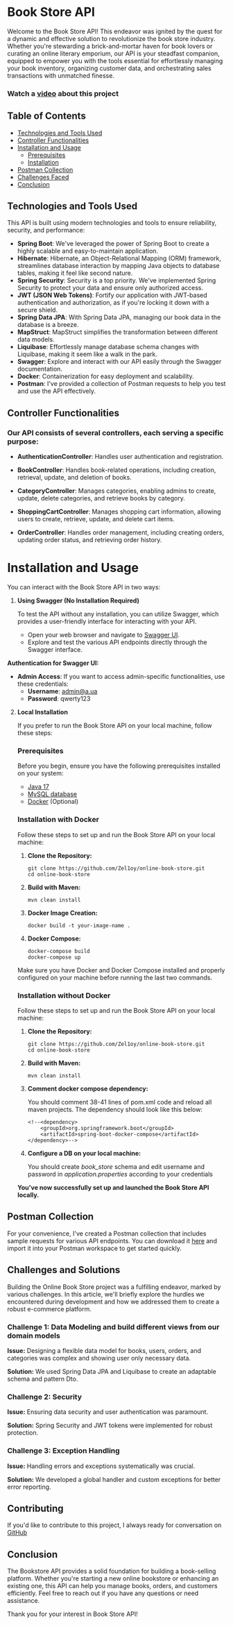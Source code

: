 # Book Store API

Welcome to the Book Store API! This endeavor was ignited by the quest for a dynamic and effective solution to revolutionize the book store industry. Whether you're stewarding a brick-and-mortar haven for book lovers or curating an online literary emporium, our API is your steadfast companion, equipped to empower you with the tools essential for effortlessly managing your book inventory, organizing customer data, and orchestrating sales transactions with unmatched finesse.
### Watch a [video](https://www.loom.com/share/6e47d021bfb043ebaa6a13b781f8a68d?sid=18eed066-3796-4b50-87f0-09795b6ff540) about this project
## Table of Contents

- [Technologies and Tools Used](#technologies-and-tools-used)
- [Controller Functionalities](#controller-functionalities)
- [Installation and Usage](#installation-and-usage)
    - [Prerequisites](#prerequisites)
    - [Installation](#installation)
- [Postman Collection](#postman-collection)
- [Challenges Faced](#challenges-and-solutions)
- [Conclusion](#conclusion)

## Technologies and Tools Used

This API is built using modern technologies and tools to ensure reliability, security, and performance:

- **Spring Boot**: We've leveraged the power of Spring Boot to create a highly scalable and easy-to-maintain application.
- **Hibernate**: Hibernate, an Object-Relational Mapping (ORM) framework, streamlines database interaction by mapping Java objects to database tables, making it feel like second nature.
- **Spring Security**: Security is a top priority. We've implemented Spring Security to protect your data and ensure only authorized access.
- **JWT (JSON Web Tokens)**: Fortify our application with JWT-based authentication and authorization, as if you're locking it down with a secure shield.
- **Spring Data JPA**: With Spring Data JPA, managing our book data in the database is a breeze.
- **MapStruct**: MapStruct simplifies the transformation between different data models.
- **Liquibase**: Effortlessly manage database schema changes with Liquibase, making it seem like a walk in the park.
- **Swagger**: Explore and interact with our API easily through the Swagger documentation.
- **Docker**: Containerization for easy deployment and scalability.
- **Postman**: I've provided a collection of Postman requests to help you test and use the API effectively.

## Controller Functionalities

### Our API consists of several controllers, each serving a specific purpose:

- **AuthenticationController**: Handles user authentication and registration.

- **BookController**: Handles book-related operations, including creation, retrieval, update, and deletion of books.

- **CategoryController**: Manages categories, enabling admins to create, update, delete categories, and retrieve books by category.

- **ShoppingCartController**: Manages shopping cart information, allowing users to create, retrieve, update, and delete cart items.

- **OrderController**: Handles order management, including creating orders, updating order status, and retrieving order history.

# Installation and Usage

You can interact with the Book Store API in two ways:

1. **Using Swagger (No Installation Required)**

   To test the API without any installation, you can utilize Swagger, which provides a user-friendly interface for interacting with your API.

    - Open your web browser and navigate to [Swagger UI](http://ec2-13-51-233-107.eu-north-1.compute.amazonaws.com/api/swagger-ui/index.html#/).
    - Explore and test the various API endpoints directly through the Swagger interface.

**Authentication for Swagger UI:**

- **Admin Access**: If you want to access admin-specific functionalities, use these credentials:
    - **Username**: admin@a.ua
    - **Password**: qwerty123

2. **Local Installation**

   If you prefer to run the Book Store API on your local machine, follow these steps:

   ### Prerequisites

   Before you begin, ensure you have the following prerequisites installed on your system:

    - [Java 17](https://www.oracle.com/java/technologies/javase/jdk17-archive-downloads.html)
    - [MySQL database](https://www.mysql.com/downloads/)
    - [Docker](https://docs.docker.com/get-docker/) (Optional)

   ### Installation with Docker

   Follow these steps to set up and run the Book Store API on your local machine:

    1. **Clone the Repository:**

       ```shell
       git clone https://github.com/Zel1oy/online-book-store.git
       cd online-book-store
       ```

    2. **Build with Maven:**

       ```shell
       mvn clean install
       ```

    3. **Docker Image Creation:**

       ```shell
       docker build -t your-image-name .
       ```

    4. **Docker Compose:**

       ```shell
       docker-compose build
       docker-compose up
       ```

   Make sure you have Docker and Docker Compose installed and properly configured on your machine before running the last two commands.

    ### Installation without Docker

    Follow these steps to set up and run the Book Store API on your local machine:

    1. **Clone the Repository:**

       ```shell
       git clone https://github.com/Zel1oy/online-book-store.git
       cd online-book-store
       ```

    2. **Build with Maven:**

       ```shell
       mvn clean install
       ```

    3. **Comment docker compose dependency:**

        You should comment 38-41 lines of pom.xml code and reload all maven projects. The dependency should look like this below:
        ```
       <!--<dependency>
            <groupId>org.springframework.boot</groupId>
            <artifactId>spring-boot-docker-compose</artifactId>
        </dependency>-->
       ```

    4. **Configure a DB on your local machine:**
        
        You should create *book_store* schema and edit username and password in *application.properties* according to your credentials


   **You've now successfully set up and launched the Book Store API locally.**

## Postman Collection
For your convenience, I've created a Postman collection that includes sample requests for various API endpoints. You can download it [here](BookStore-api.postman_collection.json) and import it into your Postman workspace to get started quickly.

## Challenges and Solutions

Building the Online Book Store project was a fulfilling endeavor, marked by various challenges. In this article, we'll briefly explore the hurdles we encountered during development and how we addressed them to create a robust e-commerce platform.

### Challenge 1: Data Modeling and build different views from our domain models

**Issue:** Designing a flexible data model for books, users, orders, and categories was complex and showing user only necessary data.

**Solution:** We used Spring Data JPA and Liquibase to create an adaptable schema and pattern Dto.

### Challenge 2: Security

**Issue:** Ensuring data security and user authentication was paramount.

**Solution:** Spring Security and JWT tokens were implemented for robust protection.

### Challenge 3: Exception Handling

**Issue:** Handling errors and exceptions systematically was crucial.

**Solution:** We developed a global handler and custom exceptions for better error reporting.
## Contributing

If you'd like to contribute to this project, I always ready for conversation
on [GitHub](https://github.com/Zel1oy)

## Conclusion
The Bookstore API provides a solid foundation for building a book-selling platform. Whether you're starting a new online bookstore or enhancing an existing one, this API can help you manage books, orders, and customers efficiently. Feel free to reach out if you have any questions or need assistance.

Thank you for your interest in Book Store API!
